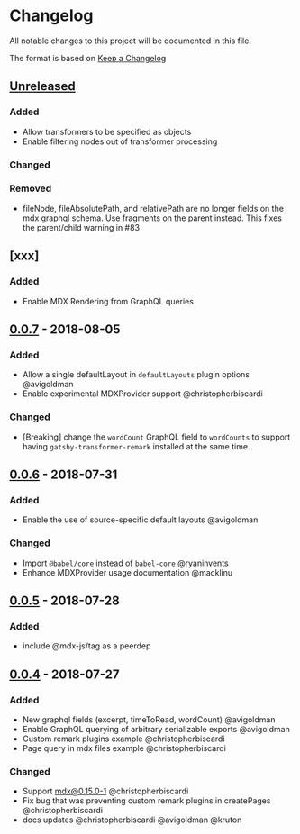 # Changelog

All notable changes to this project will be documented in this file.

The format is based on [Keep a Changelog](http://keepachangelog.com/en/1.0.0/)

## [Unreleased]

### Added

- Allow transformers to be specified as objects
- Enable filtering nodes out of transformer processing

### Changed

### Removed

- fileNode, fileAbsolutePath, and relativePath are no longer fields on
  the mdx graphql schema. Use fragments on the parent instead. This
  fixes the parent/child warning in #83

## [xxx]

### Added

- Enable MDX Rendering from GraphQL queries

## [0.0.7] - 2018-08-05

### Added

- Allow a single defaultLayout in `defaultLayouts` plugin options @avigoldman
- Enable experimental MDXProvider support @christopherbiscardi

### Changed

- [Breaking] change the `wordCount` GraphQL field to `wordCounts` to
  support having `gatsby-transformer-remark` installed at the same
  time.

## [0.0.6] - 2018-07-31

### Added

- Enable the use of source-specific default layouts @avigoldman

### Changed

- Import `@babel/core` instead of `babel-core` @ryaninvents
- Enhance MDXProvider usage documentation @macklinu

## [0.0.5] - 2018-07-28

### Added

- include @mdx-js/tag as a peerdep

## [0.0.4] - 2018-07-27

### Added

- New graphql fields (excerpt, timeToRead, wordCount) @avigoldman
- Enable GraphQL querying of arbitrary serializable exports @avigoldman
- Custom remark plugins example @christopherbiscardi
- Page query in mdx files example @christopherbiscardi

### Changed

- Support mdx@0.15.0-1 @christopherbiscardi
- Fix bug that was preventing custom remark plugins in createPages @christopherbiscardi
- docs updates @christopherbiscardi @avigoldman @kruton

[unreleased]: https://github.com/christopherbiscardi/gatsby-mdx/compare/0.0.6...HEAD
[0.0.7]: https://github.com/christopherbiscardi/gatsby-mdx/compare/0.0.6...0.0.7
[0.0.6]: https://github.com/christopherbiscardi/gatsby-mdx/compare/0.0.5...0.0.6
[0.0.5]: https://github.com/christopherbiscardi/gatsby-mdx/compare/0.0.4...0.0.5
[0.0.4]: https://github.com/christopherbiscardi/gatsby-mdx/compare/0.0.3...0.0.4
[0.0.3]: https://github.com/christopherbiscardi/gatsby-mdx/compare/0.0.2...0.0.3
[0.0.2]: https://github.com/christopherbiscardi/gatsby-mdx/compare/0.0.1...0.0.2
